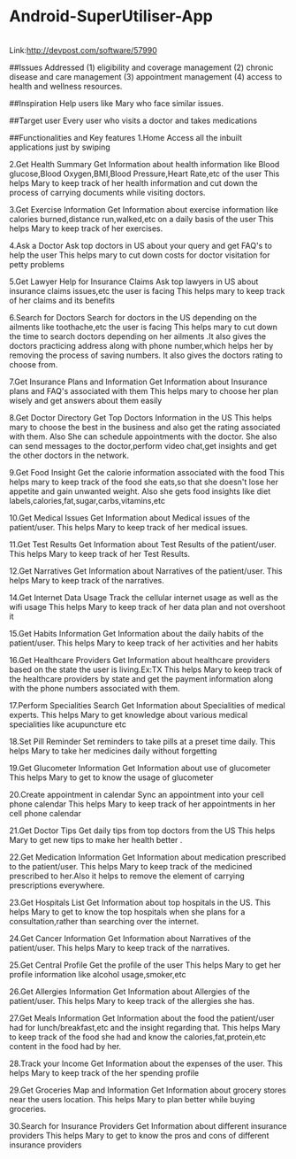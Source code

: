 # Android-SuperUtiliser-App
<br/>Link:http://devpost.com/software/57990

##Issues Addressed
(1) eligibility and coverage management
(2) chronic disease and care management 
(3) appointment management 
(4) access to health and wellness resources. 

##Inspiration
Help users like Mary who face similar issues.

##Target user
Every user who visits a doctor and takes medications

##Functionalities and Key features
1.Home
Access all the inbuilt applications just by swiping

2.Get Health Summary
Get Information about health information like Blood glucose,Blood Oxygen,BMI,Blood Pressure,Heart Rate,etc of the user
This helps Mary to keep track of her health information and cut down the process of carrying documents while visiting doctors.

3.Get Exercise Information
Get Information about exercise information like calories burned,distance run,walked,etc on a daily basis of the user
This helps Mary to keep track of her exercises.

4.Ask a Doctor
Ask top doctors in US about your query and get FAQ's to help the user This helps mary to cut down costs for doctor visitation for petty problems

5.Get Lawyer Help for Insurance Claims
Ask top lawyers in US about insurance claims issues,etc the user is facing This helps mary to keep track of her claims and its benefits

6.Search for Doctors
Search for doctors in the US depending on the ailments like toothache,etc the user is facing This helps mary to cut down the time to search doctors depending on her ailments .It also gives the doctors practicing address along with phone number,which helps her by removing the process of saving numbers. It also gives the doctors rating to choose from.

7.Get Insurance Plans and Information
Get Information about Insurance plans and FAQ's associated with them This helps mary to choose her plan wisely and get answers about them easily

8.Get Doctor Directory
Get Top Doctors Information in the US This helps mary to choose the best in the business and also get the rating associated with them. Also She can schedule appointments with the doctor. She also can send messages to the doctor,perform video chat,get insights and get the other doctors in the network.

9.Get Food Insight
Get the calorie information associated with the food This helps mary to keep track of the food she eats,so that she doesn't lose her appetite and gain unwanted weight. Also she gets food insights like diet labels,calories,fat,sugar,carbs,vitamins,etc

10.Get Medical Issues
Get Information about Medical issues of the patient/user. This helps Mary to keep track of her medical issues.

11.Get Test Results
Get Information about Test Results of the patient/user. This helps Mary to keep track of her Test Results.

12.Get Narratives
Get Information about Narratives of the patient/user. This helps Mary to keep track of the narratives.

14.Get Internet Data Usage
Track the cellular internet usage as well as the wifi usage This helps Mary to keep track of her data plan and not overshoot it

15.Get Habits Information
Get Information about the daily habits of the patient/user. This helps Mary to keep track of her activities and her habits

16.Get Healthcare Providers
Get Information about healthcare providers based on the state the user is living.Ex:TX This helps Mary to keep track of the healthcare providers by state and get the payment information along with the phone numbers associated with them.

17.Perform Specialities Search
Get Information about Specialities of medical experts. This helps Mary to get knowledge about various medical specialities like acupuncture etc

18.Set Pill Reminder
Set reminders to take pills at a preset time daily. This helps Mary to take her medicines daily without forgetting

19.Get Glucometer Information
Get Information about use of glucometer This helps Mary to get to know the usage of glucometer

20.Create appointment in calendar
Sync an appointment into your cell phone calendar This helps Mary to keep track of her appointments in her cell phone calendar

21.Get Doctor Tips
Get daily tips from top doctors from the US This helps Mary to get new tips to make her health better .

22.Get Medication Information
Get Information about medication prescribed to the patient/user. This helps Mary to keep track of the medicined prescribed to her.Also it helps to remove the element of carrying prescriptions everywhere.

23.Get Hospitals List
Get Information about top hospitals in the US. This helps Mary to get to know the top hospitals when she plans for a consultation,rather than searching over the internet.

24.Get Cancer Information
Get Information about Narratives of the patient/user. This helps Mary to keep track of the narratives.

25.Get Central Profile
Get the profile of the user This helps Mary to get her profile information like alcohol usage,smoker,etc

26.Get Allergies Information
Get Information about Allergies of the patient/user. This helps Mary to keep track of the allergies she has.

27.Get Meals Information
Get Information about the food the patient/user had for lunch/breakfast,etc and the insight regarding that. This helps Mary to keep track of the food she had and know the calories,fat,protein,etc content in the food had by her.

28.Track your Income
Get Information about the expenses of the user. This helps Mary to keep track of the her spending profile

29.Get Groceries Map and Information
Get Information about grocery stores near the users location. This helps Mary to plan better while buying groceries.

30.Search for Insurance Providers
Get Information about different insurance providers This helps Mary to get to know the pros and cons of different insurance providers
